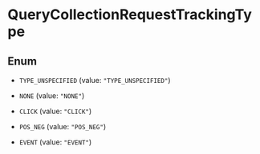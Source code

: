 

# QueryCollectionRequestTrackingType

## Enum


* `TYPE_UNSPECIFIED` (value: `"TYPE_UNSPECIFIED"`)

* `NONE` (value: `"NONE"`)

* `CLICK` (value: `"CLICK"`)

* `POS_NEG` (value: `"POS_NEG"`)

* `EVENT` (value: `"EVENT"`)




